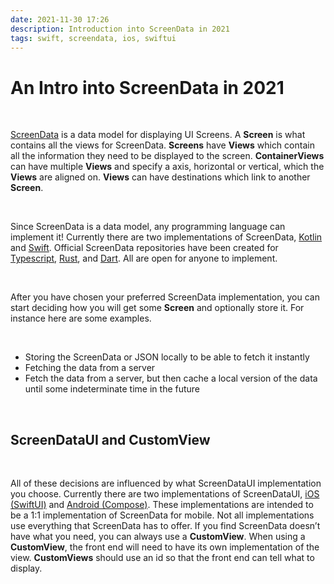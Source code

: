 ```yaml
---
date: 2021-11-30 17:26
description: Introduction into ScreenData in 2021
tags: swift, screendata, ios, swiftui
---
```


# An Intro into ScreenData in 2021

<br/>

[ScreenData](https://github.com/ServerDriven/ScreenData) is a data model for displaying UI Screens.  A **Screen** is what contains all the views for ScreenData.  **Screens** have **Views** which contain all the information they need to be displayed to the screen. **ContainerViews** can have multiple **Views** and specify a axis, horizontal or vertical, which the **Views** are aligned on. **Views** can have destinations which link to another **Screen**.

<br/>

Since ScreenData is a data model, any programming language can implement it! Currently there are two implementations of ScreenData, [Kotlin](https://github.com/ServerDriven/ScreenData-kotlin) and [Swift](https://github.com/ServerDriven/ScreenData-swift).  Official ScreenData repositories have been created for [Typescript](https://github.com/ServerDriven/ScreenData-typescript), [Rust](https://github.com/ServerDriven/ScreenData-rust), and [Dart](https://github.com/ServerDriven/ScreenData-dart). All are open for anyone to implement.

<br/>

After you have chosen your preferred ScreenData implementation, you can start deciding how you will get some **Screen** and optionally store it.  For instance here are some examples.

<br/>

- Storing the ScreenData or JSON locally to be able to fetch it instantly
- Fetching the data from a server
- Fetch the data from a server, but then cache a local version of the data until some indeterminate time in the future

<br/>

## ScreenDataUI and CustomView

<br/>

All of these decisions are influenced by what ScreenDataUI implementation you choose.  Currently there are two implementations of ScreenDataUI, [iOS (SwiftUI)](https://github.com/ServerDriven/ScreenDataUI-ios) and [Android (Compose)](https://github.com/ServerDriven/ScreenDataUI-android).  These implementations are intended to be a 1:1 implementation of ScreenData for mobile. Not all implementations use everything that ScreenData has to offer. If you find ScreenData doesn’t have what you need, you can always use a **CustomView**. When using a **CustomView**, the front end will need to have its own implementation of the view. **CustomViews** should use an id so that the front end can tell what to display. 
